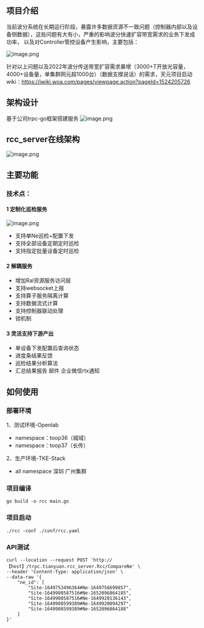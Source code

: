 ## 项目介绍

当前波分系统在长期运行阶段，暴露许多数据资源不一致问题（控制器内部以及设备侧数据），这些问题有大有小，严重的影响波分快速扩容带宽需求的业务下发成功率，
以及对Controller管控设备产生影响，主要包括：

<img width="" src="/uploads/132A9AA819F346EFAB6057C5B2A5D4A7/image.png" alt="image.png" />

针对以上问题以及2022年波分传送带宽扩容需求暴增（3000+T开放光容量，4000+设备量，单集群网元超1000台）（数据支撑说话）的需求，天元项目启动
wiki：https://iwiki.woa.com/pages/viewpage.action?pageId=1524205726

## 架构设计
基于公司trpc-go框架搭建服务
<img width="" src="/uploads/FC1289F31D1E496B9F4DAC663E3B1672/image.png" alt="image.png" />

## rcc_server在线架构
<img width="" src="/uploads/BD25C952BB9D4023BFC4D8215C456807/image.png" alt="image.png" />

## 主要功能
### 技术点：
#### 1	定制化巡检服务
<img width="" src="/uploads/6434A032041046D78C6488669DC28132/image.png" alt="image.png" />


* 支持单Ne巡检+配置下发
* 支持全部设备定期定时巡检
* 支持指定批量设备定时巡检

#### 2	解耦服务

* 增加Ral资源服务访问层
* 支持websocket上报
* 支持算子服务隔离计算
* 支持数据流式计算
* 支持控制器联动处理
* 锁机制

#### 3	灵活支持下游产出

* 单设备下发配置后查询状态
* 进度条结果反馈
* 巡检结果分析算法
* 汇总结果报告 邮件 企业微信rtx通知


## 如何使用





### 部署环境

1、测试环境-Openlab
   - namespace：toop36（城域）
   - namespace：toop37（长传）

2、生产环境-TKE-Stack
   - all namespace 深圳 广州集群

### 项目编译

```shell
go build -o rcc main.go
```

### 项目启动

```shell
./rcc -conf ./conf/rcc.yaml 
```

### API测试
```shell
curl --location --request POST 'http://【host】/trpc.tianyuan.rcc_server.Rcc/CompareNe' \
--header 'Content-Type: application/json' \
--data-raw '{
    "ne_id": [
        "Site-1649753496364#Ne-1649756699857",
        "Site-1649908587516#Ne-1652096864185",
        "Site-1649908587516#Ne-1649920136143",
        "Site-1649908599389#Ne-1649920094297",
        "Site-1649908599389#Ne-1652096864188"
    ]
}'
```